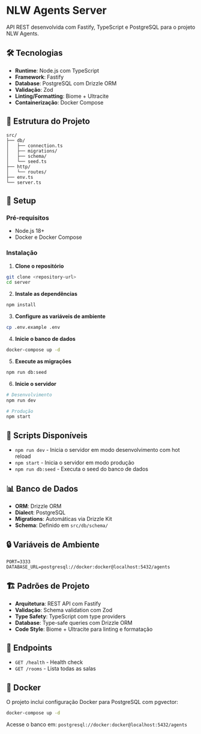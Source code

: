 # NLW Agents Server

API REST desenvolvida com Fastify, TypeScript e PostgreSQL para o projeto NLW Agents.

## 🛠️ Tecnologias

- **Runtime**: Node.js com TypeScript
- **Framework**: Fastify
- **Database**: PostgreSQL com Drizzle ORM
- **Validação**: Zod
- **Linting/Formatting**: Biome + Ultracite
- **Containerização**: Docker Compose

## 📁 Estrutura do Projeto

```
src/
├── db/
│   ├── connection.ts
│   ├── migrations/
│   ├── schema/
│   └── seed.ts
├── http/
│   └── routes/
├── env.ts
└── server.ts
```

## 🚀 Setup

### Pré-requisitos

- Node.js 18+
- Docker e Docker Compose

### Instalação

1. **Clone o repositório**

```bash
git clone <repository-url>
cd server
```

2. **Instale as dependências**

```bash
npm install
```

3. **Configure as variáveis de ambiente**

```bash
cp .env.example .env
```

4. **Inicie o banco de dados**

```bash
docker-compose up -d
```

5. **Execute as migrações**

```bash
npm run db:seed
```

6. **Inicie o servidor**

```bash
# Desenvolvimento
npm run dev

# Produção
npm start
```

## 🔧 Scripts Disponíveis

- `npm run dev` - Inicia o servidor em modo desenvolvimento com hot reload
- `npm start` - Inicia o servidor em modo produção
- `npm run db:seed` - Executa o seed do banco de dados

## 📊 Banco de Dados

- **ORM**: Drizzle ORM
- **Dialect**: PostgreSQL
- **Migrations**: Automáticas via Drizzle Kit
- **Schema**: Definido em `src/db/schema/`

## 🔒 Variáveis de Ambiente

```env
PORT=3333
DATABASE_URL=postgresql://docker:docker@localhost:5432/agents
```

## 🏗️ Padrões de Projeto

- **Arquitetura**: REST API com Fastify
- **Validação**: Schema validation com Zod
- **Type Safety**: TypeScript com type providers
- **Database**: Type-safe queries com Drizzle ORM
- **Code Style**: Biome + Ultracite para linting e formatação

## 📡 Endpoints

- `GET /health` - Health check
- `GET /rooms` - Lista todas as salas

## 🐳 Docker

O projeto inclui configuração Docker para PostgreSQL com pgvector:

```bash
docker-compose up -d
```

Acesse o banco em: `postgresql://docker:docker@localhost:5432/agents`
